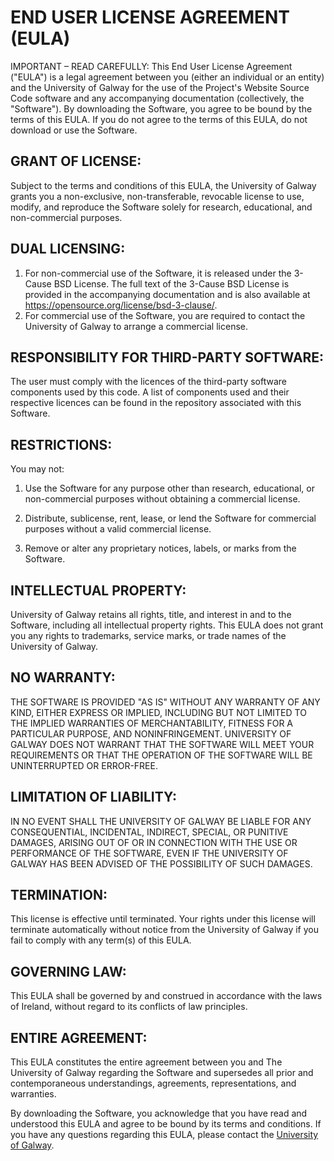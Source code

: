# END USER LICENSE AGREEMENT (EULA)

IMPORTANT – READ CAREFULLY: This End User License Agreement ("EULA") is a legal agreement between you 
(either an individual or an entity) and the University of Galway for the use of 
the Project's Website Source Code software and any accompanying documentation (collectively, the "Software"). 
By downloading the Software, you agree to be bound by the terms of this EULA. If you do not agree to 
the terms of this EULA, do not download or use the Software.

## GRANT OF LICENSE:
Subject to the terms and conditions of this EULA, the University of Galway grants you a non-exclusive, 
non-transferable, revocable license to use, modify, and reproduce the Software solely for research, 
educational, and non-commercial purposes.

## DUAL LICENSING:
1. For non-commercial use of the Software, it is released under the 3-Cause BSD License. 
The full text of the 3-Cause BSD License is provided in the accompanying documentation 
and is also available at https://opensource.org/license/bsd-3-clause/.
2.  For commercial use of the Software, you are required to contact the University of Galway to 
arrange a commercial license.

## RESPONSIBILITY FOR THIRD-PARTY SOFTWARE:
The user must comply with the licences of the third-party 
software components used by this code. 
A list of components used and their respective licences can be found in the repository associated with this Software.

## RESTRICTIONS:
You may not:
1. Use the Software for any purpose other than research, educational, or non-commercial purposes without obtaining a commercial license.

2. Distribute, sublicense, rent, lease, or lend the Software for commercial purposes without a valid commercial license.
3. Remove or alter any proprietary notices, labels, or marks from the Software.

## INTELLECTUAL PROPERTY:
University of Galway retains all rights, title, and interest in and to the Software, including all intellectual property rights. This EULA does not grant you any rights to trademarks, service marks, or trade names of the University of Galway.

## NO WARRANTY:
THE SOFTWARE IS PROVIDED "AS IS" WITHOUT ANY WARRANTY OF ANY KIND, EITHER EXPRESS OR IMPLIED, INCLUDING BUT NOT LIMITED TO THE IMPLIED WARRANTIES OF MERCHANTABILITY, FITNESS FOR A PARTICULAR PURPOSE, AND NONINFRINGEMENT. UNIVERSITY OF GALWAY DOES NOT WARRANT THAT THE SOFTWARE WILL MEET YOUR REQUIREMENTS OR THAT THE OPERATION OF THE SOFTWARE WILL BE UNINTERRUPTED OR ERROR-FREE.

## LIMITATION OF LIABILITY:
IN NO EVENT SHALL THE UNIVERSITY OF GALWAY BE LIABLE FOR ANY CONSEQUENTIAL, INCIDENTAL, INDIRECT, SPECIAL, OR PUNITIVE DAMAGES, ARISING OUT OF OR IN CONNECTION WITH THE USE OR PERFORMANCE OF THE SOFTWARE, EVEN IF THE UNIVERSITY OF GALWAY HAS BEEN ADVISED OF THE POSSIBILITY OF SUCH DAMAGES.

## TERMINATION:
This license is effective until terminated. Your rights under this license will terminate automatically without notice from the University of Galway if you fail to comply with any term(s) of this EULA.

## GOVERNING LAW:
This EULA shall be governed by and construed in accordance with the laws of Ireland, without regard to its conflicts of law principles.

## ENTIRE AGREEMENT:
This EULA constitutes the entire agreement between you and The University of Galway regarding the Software and supersedes all prior and contemporaneous understandings, agreements, representations, and warranties.


By downloading the Software, you acknowledge that you have read and understood this EULA and agree to be bound by its terms and conditions. If you have any questions regarding this EULA, please contact the [University of Galway](https://www.universityofgalway.ie/).

